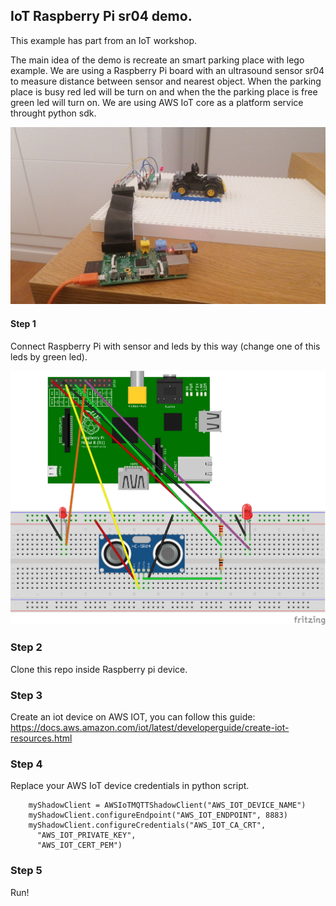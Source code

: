 ## IoT Raspberry Pi sr04 demo.

This example has part from an IoT workshop.

The main idea of the demo is recreate an smart parking place with lego example. We are using a Raspberry Pi board with an ultrasound sensor sr04 to measure distance between sensor and nearest object.
When the parking place is busy red led will be turn on and when the the parking place is free green led will turn on.
We are using  AWS IoT core as a platform service throught python sdk.

![image of electronic schema raspberry example sr04 aws](images/lego-demo-smart-parking.jpg)

#### Step 1

Connect Raspberry Pi with sensor and leds by this way (change one of this leds by green led).

![image of electronic schema raspberry example sr04 aws](images/raspberry-example-sr04-aws.png)

### Step 2

Clone this repo inside Raspberry pi device.

### Step 3

Create an iot device on AWS IOT, you can follow this guide:
https://docs.aws.amazon.com/iot/latest/developerguide/create-iot-resources.html

### Step 4

Replace your AWS IoT device credentials in python script.

```
    myShadowClient = AWSIoTMQTTShadowClient("AWS_IOT_DEVICE_NAME")
    myShadowClient.configureEndpoint("AWS_IOT_ENDPOINT", 8883)
    myShadowClient.configureCredentials("AWS_IOT_CA_CRT",
      "AWS_IOT_PRIVATE_KEY",
      "AWS_IOT_CERT_PEM")
```
 
### Step 5

Run!
